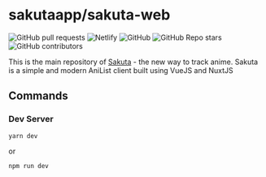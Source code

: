 # sakutaapp/sakuta-web

![GitHub pull requests](https://img.shields.io/github/issues-pr-raw/sakutaapp/sakuta-web?style=flat-square)
![Netlify](https://img.shields.io/netlify/e967d2d5-2059-49ca-b14f-26be9dd31618?style=flat-square)
![GitHub](https://img.shields.io/github/license/sakutaapp/sakuta-web?style=flat-square)
![GitHub Repo stars](https://img.shields.io/github/stars/sakutaapp/sakuta-web?style=flat-square)
![GitHub contributors](https://img.shields.io/github/contributors/sakutaapp/sakuta-web?style=flat-square)

This is the main repository of [Sakuta](https://sakuta.app) - the new way to track anime. Sakuta is a simple and modern AniList client built using VueJS and NuxtJS
## Commands
### Dev Server
```
yarn dev
```
or
```
npm run dev
```